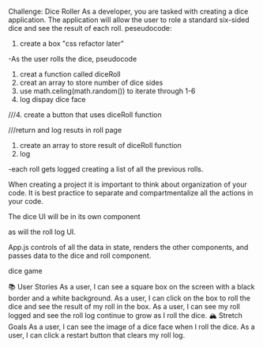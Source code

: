 Challenge: Dice Roller
As a developer, you are tasked with creating a dice application. The application will allow the user to role a standard six-sided dice and see the result of each roll.
peseudocode:

1. create a box "css refactor later"

-As the user rolls the dice,
pseudocode
1. creat a function called diceRoll
2. creat an array to store number of dice sides
3. use math.celing(math.random()) to iterate through 1-6
4. log dispay dice face 





///4. create a button that uses diceRoll function



///return and log resuts in roll page
1. create an array to store result of diceRoll function
2. log


-each roll gets logged creating a list of all the previous rolls.

When creating a project it is important to think about organization of your code. It is best practice to separate and compartmentalize all the actions in your code. 

The dice UI will be in its own component

 as will the roll log UI. 
 
 App.js controls of all the data in state, renders the other components, and passes data to the dice and roll component.

dice game

📚 User Stories
As a user, I can see a square box on the screen with a black border and a white background.
As a user, I can click on the box to roll the dice and see the result of my roll in the box.
As a user, I can see my roll logged and see the roll log continue to grow as I roll the dice.
🏔 Stretch Goals
As a user, I can see the image of a dice face when I roll the dice.
As a user, I can click a restart button that clears my roll log.